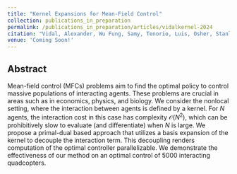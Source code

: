 ```yaml
---
title: "Kernel Expansions for Mean-Field Control"
collection: publications_in_preparation
permalink: /publications_in_preparation/articles/vidalkernel-2024
citation: "Vidal, Alexander, Wu Fung, Samy, Tenorio, Luis, Osher, Stanley, Nurbekyan, Levon"
venue: 'Coming Soon!'
---
```

## Abstract
Mean-field control (MFCs) problems aim to find the optimal policy to control massive populations of interacting agents. These problems are crucial in areas such as in economics, physics, and biology. 
We consider the nonlocal setting, where the interaction between agents is defined by a kernel. For $N$ agents, the interaction cost in this case has complexity $\mathcal{O}(N^2)$, which can be prohibitively slow to evaluate (and differentiate) when $N$ is large. We propose a primal-dual based approach that utilizes a basis expansion of the kernel to decouple the interaction term. This decoupling renders computation of the optimal controller parallelizable. We demonstrate the effectiveness of our method on an optimal control of 5000 interacting quadcopters.
